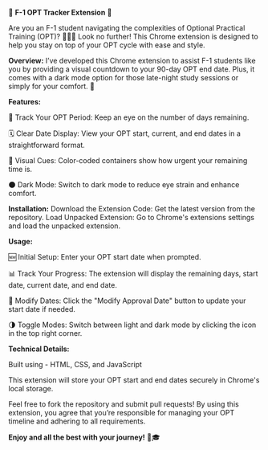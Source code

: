 🚀 **F-1 OPT Tracker Extension** 🚀

Are you an F-1 student navigating the complexities of Optional Practical Training (OPT)? 🧑‍🎓🌟 Look no further! This Chrome extension is designed to help you stay on top of your OPT cycle with ease and style.

**Overview:**
I’ve developed this Chrome extension to assist F-1 students like you by providing a visual countdown to your 90-day OPT end date. Plus, it comes with a dark mode option for those late-night study sessions or simply for your comfort. 🌙

**Features:**

📅 Track Your OPT Period: Keep an eye on the number of days remaining.

🗓️ Clear Date Display: View your OPT start, current, and end dates in a straightforward format.

🚦 Visual Cues: Color-coded containers show how urgent your remaining time is.

🌑 Dark Mode: Switch to dark mode to reduce eye strain and enhance comfort.

**Installation:**
Download the Extension Code: Get the latest version from the repository.
Load Unpacked Extension: Go to Chrome's extensions settings and load the unpacked extension.

**Usage:**

🆕 Initial Setup: Enter your OPT start date when prompted.

📊 Track Your Progress: The extension will display the remaining days, start date, current date, and end date.

🔄 Modify Dates: Click the "Modify Approval Date" button to update your start date if needed.

🌗 Toggle Modes: Switch between light and dark mode by clicking the icon in the top right corner.

**Technical Details:**

Built using 
      - HTML,
      CSS, and 
      JavaScript

This extension will store your OPT start and end dates securely in Chrome's local storage.

Feel free to fork the repository and submit pull requests! By using this extension, you agree that you’re responsible for managing your OPT timeline and adhering to all requirements.

**Enjoy and all the best with your journey!** 🌟🎓
